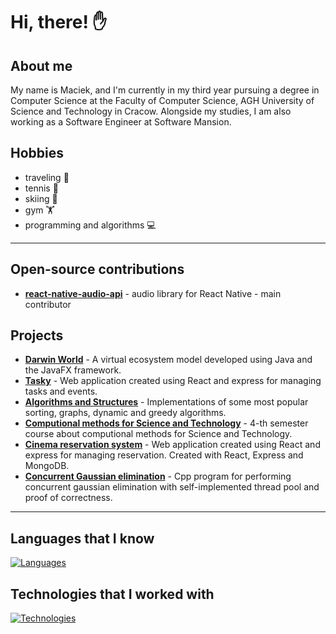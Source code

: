 # Hi, there! ✋

## About me

My name is Maciek, and I'm currently in my third year pursuing a degree in Computer Science at the Faculty of Computer Science, AGH University of Science and Technology in Cracow. Alongside my studies, I am also working as a Software Engineer at Software Mansion. 

## Hobbies

- traveling 🛫
- tennis 🎾
- skiing 🎿
- gym 🏋️
- programming and algorithms 💻

---
  
## Open-source contributions

- [**react-native-audio-api**](https://github.com/software-mansion-labs/react-native-audio-api) - audio library for React Native - main contributor

## Projects

- [**Darwin World**](https://github.com/maciejmakowski2003/DarwinWorld) - A virtual ecosystem model developed using Java and the JavaFX framework.
- [**Tasky**](https://github.com/maciejmakowski2003/tasky) - Web application created using React and express for managing tasks and events.
- [**Algorithms and Structures**](https://github.com/maciejmakowski2003/Algorithms_and_structures/tree/main/graphs) - Implementations of some most popular sorting, graphs, dynamic and greedy algorithms.
- [**Computional methods for Science and Technology**](https://github.com/maciejmakowski2003/Computational-Methods-for-Science-and-Technology) - 4-th semester course about computional methods for Science and Technology.
- [**Cinema reservation system**](https://github.com/maciejmakowski2003/Cinema-reservation-system) - Web application created using React and express for managing reservation. Created with React, Express and MongoDB.
- [**Concurrent Gaussian elimination**](https://github.com/maciejmakowski2003/Concurrency-Theory/tree/main/lab7) - Cpp program for performing concurrent gaussian elimination with self-implemented thread pool and proof of correctness.
---

## Languages that I know

[![Languages](https://skillicons.dev/icons?i=cpp,java,kotlin,ts,js,c,py,bash)](https://skillicons.dev)

## Technologies that I worked with

[![Technologies](https://skillicons.dev/icons?i=androidstudio,apple,react,bootstrap,yarn,npm,figma,spring,express,nodejs,hibernate,mysql,mongodb,postgres,sqlite,postman,cmake,gradle,tensorflow,pytorch,sklearn,git,github,linux)](https://skillicons.dev)
